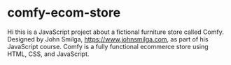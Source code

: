 # comfy-ecom-store

Hi this is a JavaScript project about a fictional furniture store called Comfy. Designed by John Smilga, https://www.johnsmilga.com, as part of his JavaScript course. Comfy is a fully functional ecommerce store using HTML, CSS, and JavaScript.
